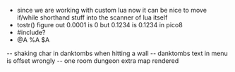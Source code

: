 * since we are working with custom lua now it can be nice to move if/while shorthand stuff into the scanner of lua itself
* tostr() figure out 0.0001 is 0 but 0.1234 is 0.1234 in pico8
* #include?
* @A %A $A

-- shaking char in danktombs when hitting a wall
-- danktombs text in menu is offset wrongly
-- one room dungeon extra map rendered
